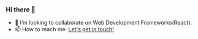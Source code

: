 ### Hi there 👋
- 👯 I’m looking to collaborate on Web Development Frameworks(React).
- 📫 How to reach me: <a target="blank" href="https://www.linkedin.com/in/harsh-udai-6b4189182/">Let's get in touch! </a>
<!--
**HarshUdai/HarshUdai** is a ✨ _special_ ✨ repository because its `README.md` (this file) appears on your GitHub profile.

Here are some ideas to get you started:

- 🔭 I’m currently working on ...
- 🌱 I’m currently learning ...
- 👯 I’m looking to collaborate on ...
- 🤔 I’m looking for help with ...
- 💬 Ask me about ...
- 📫 How to reach me: ...
- 😄 Pronouns: ...
- ⚡ Fun fact: ...
-->
